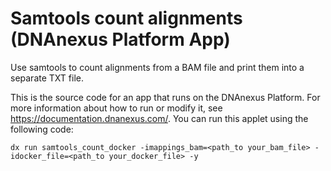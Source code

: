 <!-- dx-header -->
# Samtools count alignments (DNAnexus Platform App)

Use samtools to count alignments from a BAM file and print them into a separate TXT file.

This is the source code for an app that runs on the DNAnexus Platform.
For more information about how to run or modify it, see
https://documentation.dnanexus.com/.
 You can run this applet using the following code:
```
dx run samtools_count_docker -imappings_bam=<path_to your_bam_file> -idocker_file=<path_to your_docker_file> -y
```